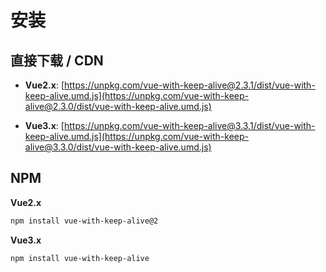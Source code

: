 # 安装

## 直接下载 / CDN

- **Vue2.x**: [https://unpkg.com/vue-with-keep-alive@2.3.1/dist/vue-with-keep-alive.umd.js](https://unpkg.com/vue-with-keep-alive@2.3.0/dist/vue-with-keep-alive.umd.js)

- **Vue3.x**: [https://unpkg.com/vue-with-keep-alive@3.3.1/dist/vue-with-keep-alive.umd.js](https://unpkg.com/vue-with-keep-alive@3.3.0/dist/vue-with-keep-alive.umd.js)

## NPM

**Vue2.x**
```bash
npm install vue-with-keep-alive@2
```

**Vue3.x**
```bash
npm install vue-with-keep-alive
```